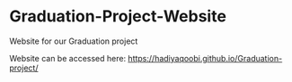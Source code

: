 # Graduation-Project-Website

Website for our Graduation  project

Website can be accessed here: https://hadiyaqoobi.github.io/Graduation-project/

